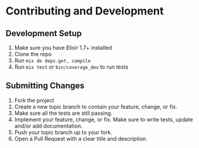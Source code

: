 # Contributing and Development

## Development Setup

1. Make sure you have Elixir 1.7+ installed
1. Clone the repo
1. Run `mix do deps.get, compile`
1. Run `mix test` or `bin/coverage_dev` to run tests


## Submitting Changes

1. Fork the project
1. Create a new topic branch to contain your feature, change, or fix.
1. Make sure all the tests are still passing.
1. Implement your feature, change, or fix. Make sure to write tests, update and/or add documentation.
1. Push your topic branch up to your fork.
1. Open a Pull Request with a clear title and description.